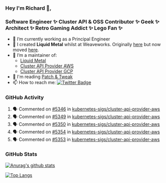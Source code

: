 ### Hey I'm Richard 👋, 

<h3 align="left">Software Engineer ✨ Cluster API & OSS Contributor ✨ Geek ✨ Architect ✨ Retro Gaming Addict ✨ Lego Fan ✨</h3>

- 🔭 I’m currently working as a Principal Engineer
- 📯 I created **Liquid Metal** whilst at Weaveworks. Originally [here](https://github.com/weaveworks-liquidmetal) but now moved [here](https://github.com/liquidmetal-dev).
- 👯 I’m a maintainer of:
  -  [Liquid Metal](https://github.com/liquidmetal-dev)
  -  [Cluster API Provider AWS](https://github.com/kubernetes-sigs/cluster-api-provider-aws)
  -  [Cluster API Provider GCP](https://github.com/kubernetes-sigs/cluster-api-provider-gcp)
- 💬 I'm reading [Patch & Tweak](https://bjooks.com/products/patch-tweak-exploring-modular-synthesis)
- 📫 How to reach me: [![Twitter Badge](https://img.shields.io/badge/-@fruit_case-00acee?style=flat&logo=Twitter&logoColor=white)](https://twitter.com/intent/follow?screen_name=fruit_case "Follow on Twitter")

### GitHub Activity 

<!--START_SECTION:activity-->
1. 🗣 Commented on [#5346](https://github.com/kubernetes-sigs/cluster-api-provider-aws/pull/5346#issuecomment-2660081978) in [kubernetes-sigs/cluster-api-provider-aws](https://github.com/kubernetes-sigs/cluster-api-provider-aws)
2. 🗣 Commented on [#5349](https://github.com/kubernetes-sigs/cluster-api-provider-aws/pull/5349#issuecomment-2659656840) in [kubernetes-sigs/cluster-api-provider-aws](https://github.com/kubernetes-sigs/cluster-api-provider-aws)
3. 🗣 Commented on [#5350](https://github.com/kubernetes-sigs/cluster-api-provider-aws/pull/5350#issuecomment-2659656071) in [kubernetes-sigs/cluster-api-provider-aws](https://github.com/kubernetes-sigs/cluster-api-provider-aws)
4. 🗣 Commented on [#5354](https://github.com/kubernetes-sigs/cluster-api-provider-aws/pull/5354#issuecomment-2659649686) in [kubernetes-sigs/cluster-api-provider-aws](https://github.com/kubernetes-sigs/cluster-api-provider-aws)
5. 🗣 Commented on [#5353](https://github.com/kubernetes-sigs/cluster-api-provider-aws/pull/5353#issuecomment-2659649340) in [kubernetes-sigs/cluster-api-provider-aws](https://github.com/kubernetes-sigs/cluster-api-provider-aws)
<!--END_SECTION:activity-->

### GitHub Stats

[![Anurag's github stats](https://github-readme-stats.vercel.app/api?username=richardcase&count_private=true&show_icons=true)](https://github.com/anuraghazra/github-readme-stats)

[![Top Langs](https://github-readme-stats.vercel.app/api/top-langs/?username=richardcase&hide=html&layout=compact)](https://github.com/anuraghazra/github-readme-stats)
